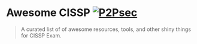 # Awesome CISSP [![P2Psec](https://cdn.dribbble.com/users/2637145/avatars/normal/387181873af7134a981558b15d65eff6.png)](https://www.p2psec.com/CISSP)

> A curated list of of awesome resources, tools, and other shiny things for CISSP Exam.


